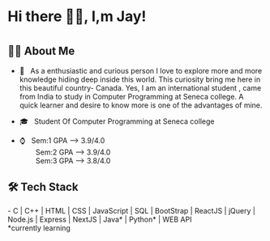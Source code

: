 ### <h1>Hi there 👋🏽, I,m Jay!<h1>


<h2> 👦🏽 About Me </h2>

- 🤩 &nbsp; As a enthusiastic and curious  person I love to explore more and more knowledge hiding deep inside this world. This curiosity  bring  me here in this beautiful country- Canada. Yes, I am an international student , came from India to study in Computer Programming at Seneca college.  A quick learner and desire to know more is one of the advantages of mine. 

- 🎓 &nbsp; Student Of Computer Programming at Seneca college
- ⌚ &nbsp; Sem:1 GPA --> 3.9/4.0 <br>
  &nbsp;&nbsp;&nbsp;&nbsp;&nbsp;&nbsp;&nbsp; Sem:2 GPA --> 3.9/4.0 <br>
  &nbsp;&nbsp;&nbsp;&nbsp;&nbsp;&nbsp;&nbsp; Sem:3 GPA --> 3.8/4.0 
  
  
<h2>🛠 Tech Stack</h2>
- C | C++ | HTML |  CSS |  JavaScript |  SQL | BootStrap | ReactJS |   jQuery | Node.js | Express | NextJS | Java* | Python* | WEB API<br>
  *currently learning
